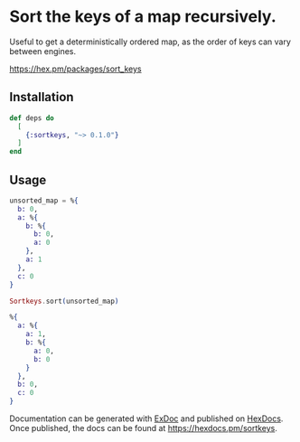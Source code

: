 # Sort the keys of a map recursively. 

Useful to get a deterministically ordered map, as the order of keys can vary between engines.

https://hex.pm/packages/sort_keys

## Installation

```elixir
def deps do
  [
    {:sortkeys, "~> 0.1.0"}
  ]
end
```

## Usage

```elixir
unsorted_map = %{
  b: 0,
  a: %{
    b: %{
      b: 0,
      a: 0
    },
    a: 1
  },
  c: 0
}

Sortkeys.sort(unsorted_map)

%{
  a: %{
    a: 1, 
    b: %{
      a: 0, 
      b: 0
    }
  }, 
  b: 0, 
  c: 0
}
```

Documentation can be generated with [ExDoc](https://github.com/elixir-lang/ex_doc)
and published on [HexDocs](https://hexdocs.pm). Once published, the docs can
be found at <https://hexdocs.pm/sortkeys>.

